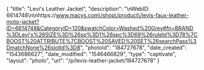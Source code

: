 {
    "title": "Levi's Leather Jacket",
    "description": "\nWebID: 6614748\n\nhttps:\/\/www.macys.com\/shop\/product\/levis-faux-leather-moto-jacket?ID=6614748&CategoryID=120&swatchColor=Washed%20Grey#fn=BRAND%3DLevi's%26SIZE%3D%26sp%3D1%26spc%3D69%26ruleId%3D78%7CBOOST%20ATTRIBUTE%7CBOOST%20SAVED%20SET%26searchPass%3DmatchNone%26slotId%3D8",
    "photoId": "184727678",
    "date_created": "1543686627",
    "date_modified": "1546466829",
    "type": "captivate",
    "layout": "photo",
    "url": "\/p\/levis-leather-jacket\/184727678"
}